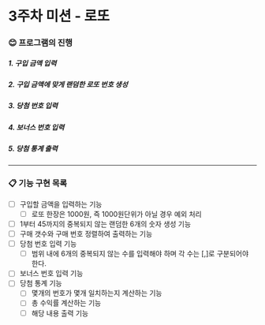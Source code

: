 # 3주차 미션 - 로또

### 😊 프로그램의 진행
##### 1. 구입 금액 입력
##### 2. 구입 금액에 맞게 랜덤한 로또 번호 생성
##### 3. 당첨 번호 입력
##### 4. 보너스 번호 입력
##### 5. 당첨 통계 출력

---


### 📋 기능 구현 목록

- [ ] 구입할 금액을 입력하는 기능
    - [ ] 로또 한장은 1000원, 즉 1000원단위가 아닐 경우 예외 처리
      <br>
- [ ] 1부터 45까지의 중복되지 않는 랜덤한 6개의 숫자 생성 기능
- [ ] 구매 갯수와 구매 번호 정렬하여 출력하는 기능
- [ ] 당첨 번호 입력 기능
    - [ ] 범위 내에 6개의 중복되지 않는 수를 입력해야 하며 각 수는 [,]로 구분되어야 한다.
- [ ] 보너스 번호 입력 기능
  <Br>
- [ ] 당첨 통계 기능
    - [ ] 몇개의 번호가 몇개 일치하는지 계산하는 기능
    - [ ] 총 수익률 계산하는 기능
    - [ ] 해당 내용 출력 기능